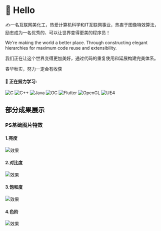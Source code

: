 # 🙋 Hello
✍️一名互联网美化工，热爱计算机科学和IT互联网事业，热衷于图像特效算法，励志成为一名优秀的、可以让世界变得更美的程序员！

We're making the world a better place. Through constructing elegant hierarchies for maximum code reuse and extensibility.

我们正在让这个世界变得更加美好，通过代码的重复使用和延展构建完美体系。

春华秋实，努力一定会有收获

#### 💪 正在努力学习: 

![C](https://img.shields.io/badge/c-%2300599C.svg?style=flat-square&logo=c&logoColor=white)
![C++](https://img.shields.io/badge/-C++-00599C?style=flat-square&logo=c)
![Java](https://img.shields.io/badge/J-Java-orange)
![OC](https://img.shields.io/badge/OC-Objective--C-blue)
![Flutter](https://img.shields.io/badge/F-Flutter-green)
![OpenGL](https://img.shields.io/badge/-OpenGL-9cf
)
![UE4](https://img.shields.io/badge/-UE4-lightgrey
)



## 部分成果展示
### PS基础图片特效
#### 1.亮度
![效果](https://img-blog.csdnimg.cn/6ca14400a7f64b928ec5da32154c2986.gif)

#### 2.对比度
![效果](https://img-blog.csdnimg.cn/3293093c3b1c466c8171760e77c50800.gif)

#### 3.饱和度
![效果](https://img-blog.csdnimg.cn/5c600d11e25d4b808bc7364b345f09a3.gif)

#### 4.色阶
![效果](https://img-blog.csdnimg.cn/9a041661450d4d36aa4729f7b014f383.gif)